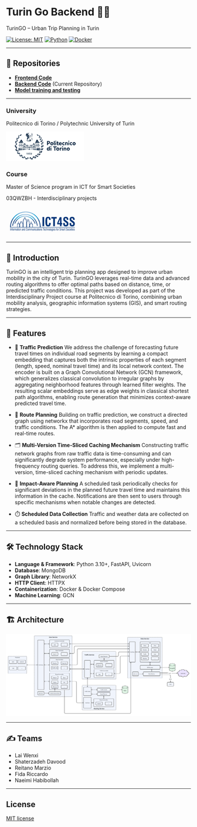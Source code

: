 # Turin Go Backend 🚦🌐
TurinGO – Urban Trip Planning in Turin

[![License: MIT](https://img.shields.io/badge/License-MIT-blue.svg)](LICENSE) [![Python](https://img.shields.io/badge/Python-3.10%2B-green.svg)](https://python.org) [![Docker](https://img.shields.io/badge/Docker-Compose-blue.svg)](https://docker.com)

---
## 🔗 Repositories
- **[Frontend Code](https://github.com/UrbanTripPlanning/turin_go_frontend)**
- **[Backend Code](https://github.com/UrbanTripPlanning/turin_go_backend)** (Current Repository)
- **[Model training and testing](https://github.com/UrbanTripPlanning/trip_planner)**

---
### University
Politecnico di Torino / Polytechnic University of Turin

<img src="document/polito.png" alt="Description" width="213" height="80">

### Course
Master of Science program in ICT for Smart Societies

03QWZBH - Interdisciplinary projects

<img src="document/ict4ss.png" alt="Description" width="200" height="80">

---
## 📖 Introduction
TurinGO is an intelligent trip planning app designed to improve urban mobility in the city of Turin. TurinGO leverages real-time data and advanced routing algorithms to offer optimal paths based on distance, time, or predicted traffic conditions.
This project was developed as part of the Interdisciplinary Project course at Politecnico di Torino, combining urban mobility analysis, geographic information systems (GIS), and smart routing strategies.

---
## 🚀 Features
- 🚦 **Traffic Prediction**
We address the challenge of forecasting future travel times on individual road segments by learning a compact embedding that captures both the intrinsic properties of each segment (length, speed, nominal travel time) and its local network context.
The encoder is built on a Graph Convolutional Network (GCN) framework, which generalizes classical convolution to irregular graphs by aggregating neighborhood features through learned filter weights.
The resulting scalar embeddings serve as edge weights in classical shortest path algorithms, enabling route generation that minimizes context-aware predicted travel time.

- 🧭 **Route Planning**
Building on traffic prediction, we construct a directed graph using networkx that incorporates road segments, speed, and traffic conditions.
The A* algorithm is then applied to compute fast and real-time routes.

- 🗂️ **Multi-Version Time-Sliced Caching Mechanism**
Constructing traffic network graphs from raw traffic data is time-consuming and can significantly degrade system performance, especially under high-frequency routing queries.
To address this, we implement a multi-version, time-sliced caching mechanism with periodic updates.

- 🔔 **Impact-Aware Planning**
A scheduled task periodically checks for significant deviations in the planned future travel time and maintains this information in the cache.
Notifications are then sent to users through specific mechanisms when notable changes are detected.

- ⏱️ **Scheduled Data Collection**
Traffic and weather data are collected on a scheduled basis and normalized before being stored in the database.

---
## 🛠️ Technology Stack
- **Language & Framework**: Python 3.10+, FastAPI, Uvicorn
- **Database**: MongoDB
- **Graph Library**: NetworkX
- **HTTP Client**: HTTPX
- **Containerization**: Docker & Docker Compose
- **Machine Learning**: GCN

---

## 🏗️ Architecture
![architecture.png](document/architecture.png)

---
## ✍️ Teams
- Lai Wenxi
- Shaterzadeh Davood
- Reitano Marzio
- Fida Riccardo
- Naeimi Habibollah

---

## License
[MIT license](LICENSE)

